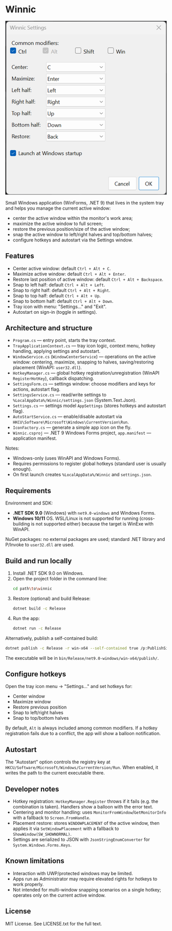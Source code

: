 # Winnic
![UI](assets/img1.png)

Small Windows application (WinForms, .NET 9) that lives in the system tray and helps you manage the current active window:
- center the active window within the monitor's work area;
- maximize the active window to full screen;
- restore the previous position/size of the active window;
- snap the active window to left/right halves and top/bottom halves;
- configure hotkeys and autostart via the Settings window.

## Features

- Center active window: default `Ctrl + Alt + C`.
- Maximize active window: default `Ctrl + Alt + Enter`.
- Restore last position of active window: default `Ctrl + Alt + Backspace`.
- Snap to left half: default `Ctrl + Alt + Left`.
- Snap to right half: default `Ctrl + Alt + Right`.
- Snap to top half: default `Ctrl + Alt + Up`.
- Snap to bottom half: default `Ctrl + Alt + Down`.
- Tray icon with menu: "Settings…" and "Exit".
- Autostart on sign-in (toggle in settings).

## Architecture and structure

- `Program.cs` — entry point, starts the tray context.
- `TrayApplicationContext.cs` — tray icon logic, context menu, hotkey handling, applying settings and autostart.
- `WindowService.cs` (`WindowCenterService`) — operations on the active window: centering, maximize, snapping to halves, saving/restoring placement (WinAPI: `user32.dll`).
- `HotkeyManager.cs` — global hotkey registration/unregistration (WinAPI `RegisterHotKey`), callback dispatching.
- `SettingsForm.cs` — settings window: choose modifiers and keys for actions, autostart flag.
- `SettingsService.cs` — read/write settings to `%LocalAppData%/Winnic/settings.json` (System.Text.Json).
- `Settings.cs` — settings model `AppSettings` (stores hotkeys and autostart flag).
- `AutoStartService.cs` — enable/disable autostart via `HKCU\Software\Microsoft\Windows\CurrentVersion\Run`.
- `IconFactory.cs` — generate a simple app icon on the fly.
- `Winnic.csproj` — .NET 9 Windows Forms project, `app.manifest` — application manifest.

Notes:
- Windows-only (uses WinAPI and Windows Forms).
- Requires permissions to register global hotkeys (standard user is usually enough).
- On first launch creates `%LocalAppData%/Winnic` and `settings.json`.

## Requirements

Environment and SDK:
- **.NET SDK 9.0** (Windows) with `net9.0-windows` and Windows Forms.
- **Windows 10/11** OS. WSL/Linux is not supported for running (cross-building is not supported either) because the target is WinExe with WinAPI.

NuGet packages: no external packages are used; standard .NET library and P/Invoke to `user32.dll` are used.

## Build and run locally

1. Install .NET SDK 9.0 on Windows.
2. Open the project folder in the command line:
   ```bash
   cd path\to\winnic
   ```
3. Restore (optional) and build Release:
   ```bash
   dotnet build -c Release
   ```
4. Run the app:
   ```bash
   dotnet run -c Release
   ```

Alternatively, publish a self-contained build:
```bash
dotnet publish -c Release -r win-x64 --self-contained true /p:PublishSingleFile=true
```
The executable will be in `bin/Release/net9.0-windows/win-x64/publish/`.

## Configure hotkeys

Open the tray icon menu → "Settings…" and set hotkeys for:
- Center window
- Maximize window
- Restore previous position
- Snap to left/right halves
- Snap to top/bottom halves

By default, `Alt` is always included among common modifiers. If a hotkey registration fails due to a conflict, the app will show a balloon notification.

## Autostart

The "Autostart" option controls the registry key at `HKCU/Software/Microsoft/Windows/CurrentVersion/Run`. When enabled, it writes the path to the current executable there.

## Developer notes

- Hotkey registration: `HotkeyManager.Register` throws if it fails (e.g. the combination is taken). Handlers show a balloon with the error text.
- Centering and monitor handling: uses `MonitorFromWindow`/`GetMonitorInfo` with a fallback to `Screen.FromHandle`.
- Placement restore: stores `WINDOWPLACEMENT` of the active window, then applies it via `SetWindowPlacement` with a fallback to `ShowWindow(SW_SHOWNORMAL)`.
- Settings are serialized to JSON with `JsonStringEnumConverter` for `System.Windows.Forms.Keys`.

## Known limitations

- Interaction with UWP/protected windows may be limited.
- Apps run as Administrator may require elevated rights for hotkeys to work properly.
- Not intended for multi-window snapping scenarios on a single hotkey; operates only on the current active window.

## License

MIT License. See LICENSE.txt for the full text.


